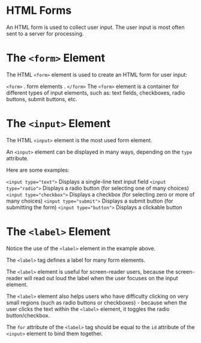 # HTML Forms

An HTML form is used to collect user input. The user input is most often sent to a server for processing.

# The `<form>` Element

The HTML `<form>` element is used to create an HTML form for user input:

`<form>`
.
form elements
.
`</form>`
The `<form>` element is a container for different types of input elements, such as: text fields, checkboxes, radio buttons, submit buttons, etc.

# The `<input>` Element

The HTML `<input>` element is the most used form element.

An `<input>` element can be displayed in many ways, depending on the `type` attribute.

Here are some examples:

`<input type="text">` Displays a single-line text input field
`<input type="radio">` Displays a radio button (for selecting one of many choices)
`<input type="checkbox">` Displays a checkbox (for selecting zero or more of many choices)
`<input type="submit">` Displays a submit button (for submitting the form)
`<input type="button">` Displays a clickable button

# The `<label>` Element

Notice the use of the `<label>` element in the example above.

The `<label>` tag defines a label for many form elements.

The `<label>` element is useful for screen-reader users, because the screen-reader will read out loud the label when the user focuses on the input element.

The `<label>` element also helps users who have difficulty clicking on very small regions (such as radio buttons or checkboxes) - because when the user clicks the text within the `<label>` element, it toggles the radio button/checkbox.

The `for` attribute of the `<label>` tag should be equal to the `id` attribute of the `<input>` element to bind them together.
